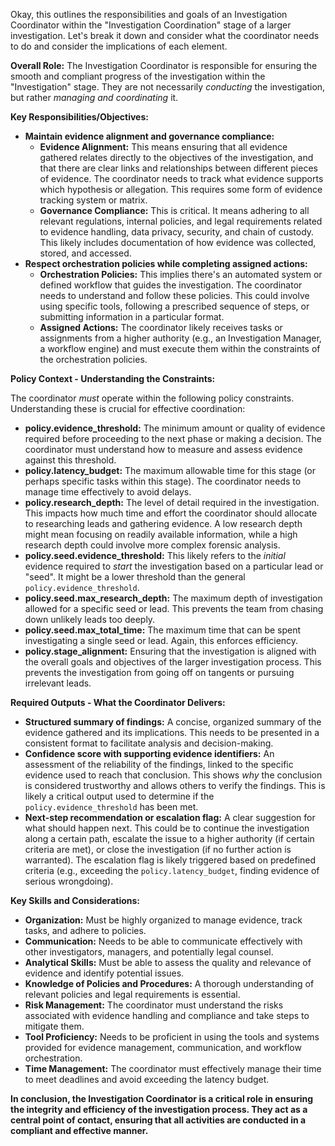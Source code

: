 Okay, this outlines the responsibilities and goals of an Investigation Coordinator within the "Investigation Coordination" stage of a larger investigation. Let's break it down and consider what the coordinator needs to do and consider the implications of each element.

**Overall Role:** The Investigation Coordinator is responsible for ensuring the smooth and compliant progress of the investigation within the "Investigation" stage.  They are not necessarily *conducting* the investigation, but rather *managing and coordinating* it.

**Key Responsibilities/Objectives:**

*   **Maintain evidence alignment and governance compliance:**
    *   **Evidence Alignment:** This means ensuring that all evidence gathered relates directly to the objectives of the investigation, and that there are clear links and relationships between different pieces of evidence.  The coordinator needs to track what evidence supports which hypothesis or allegation.  This requires some form of evidence tracking system or matrix.
    *   **Governance Compliance:**  This is critical. It means adhering to all relevant regulations, internal policies, and legal requirements related to evidence handling, data privacy, security, and chain of custody. This likely includes documentation of how evidence was collected, stored, and accessed.
*   **Respect orchestration policies while completing assigned actions:**
    *   **Orchestration Policies:**  This implies there's an automated system or defined workflow that guides the investigation. The coordinator needs to understand and follow these policies.  This could involve using specific tools, following a prescribed sequence of steps, or submitting information in a particular format.
    *   **Assigned Actions:** The coordinator likely receives tasks or assignments from a higher authority (e.g., an Investigation Manager, a workflow engine) and must execute them within the constraints of the orchestration policies.

**Policy Context - Understanding the Constraints:**

The coordinator *must* operate within the following policy constraints.  Understanding these is crucial for effective coordination:

*   **policy.evidence_threshold:**  The minimum amount or quality of evidence required before proceeding to the next phase or making a decision. The coordinator must understand how to measure and assess evidence against this threshold.
*   **policy.latency_budget:**  The maximum allowable time for this stage (or perhaps specific tasks within this stage). The coordinator needs to manage time effectively to avoid delays.
*   **policy.research_depth:**  The level of detail required in the investigation. This impacts how much time and effort the coordinator should allocate to researching leads and gathering evidence. A low research depth might mean focusing on readily available information, while a high research depth could involve more complex forensic analysis.
*   **policy.seed.evidence_threshold:**  This likely refers to the *initial* evidence required to *start* the investigation based on a particular lead or "seed". It might be a lower threshold than the general `policy.evidence_threshold`.
*   **policy.seed.max_research_depth:**  The maximum depth of investigation allowed for a specific seed or lead. This prevents the team from chasing down unlikely leads too deeply.
*   **policy.seed.max_total_time:**  The maximum time that can be spent investigating a single seed or lead.  Again, this enforces efficiency.
*   **policy.stage_alignment:**  Ensuring that the investigation is aligned with the overall goals and objectives of the larger investigation process.  This prevents the investigation from going off on tangents or pursuing irrelevant leads.

**Required Outputs - What the Coordinator Delivers:**

*   **Structured summary of findings:**  A concise, organized summary of the evidence gathered and its implications. This needs to be presented in a consistent format to facilitate analysis and decision-making.
*   **Confidence score with supporting evidence identifiers:**  An assessment of the reliability of the findings, linked to the specific evidence used to reach that conclusion. This shows *why* the conclusion is considered trustworthy and allows others to verify the findings. This is likely a critical output used to determine if the `policy.evidence_threshold` has been met.
*   **Next-step recommendation or escalation flag:**  A clear suggestion for what should happen next. This could be to continue the investigation along a certain path, escalate the issue to a higher authority (if certain criteria are met), or close the investigation (if no further action is warranted). The escalation flag is likely triggered based on predefined criteria (e.g., exceeding the `policy.latency_budget`, finding evidence of serious wrongdoing).

**Key Skills and Considerations:**

*   **Organization:** Must be highly organized to manage evidence, track tasks, and adhere to policies.
*   **Communication:**  Needs to be able to communicate effectively with other investigators, managers, and potentially legal counsel.
*   **Analytical Skills:**  Must be able to assess the quality and relevance of evidence and identify potential issues.
*   **Knowledge of Policies and Procedures:**  A thorough understanding of relevant policies and legal requirements is essential.
*   **Risk Management:** The coordinator must understand the risks associated with evidence handling and compliance and take steps to mitigate them.
*   **Tool Proficiency:**  Needs to be proficient in using the tools and systems provided for evidence management, communication, and workflow orchestration.
*   **Time Management:** The coordinator must effectively manage their time to meet deadlines and avoid exceeding the latency budget.

**In conclusion, the Investigation Coordinator is a critical role in ensuring the integrity and efficiency of the investigation process. They act as a central point of contact, ensuring that all activities are conducted in a compliant and effective manner.**
